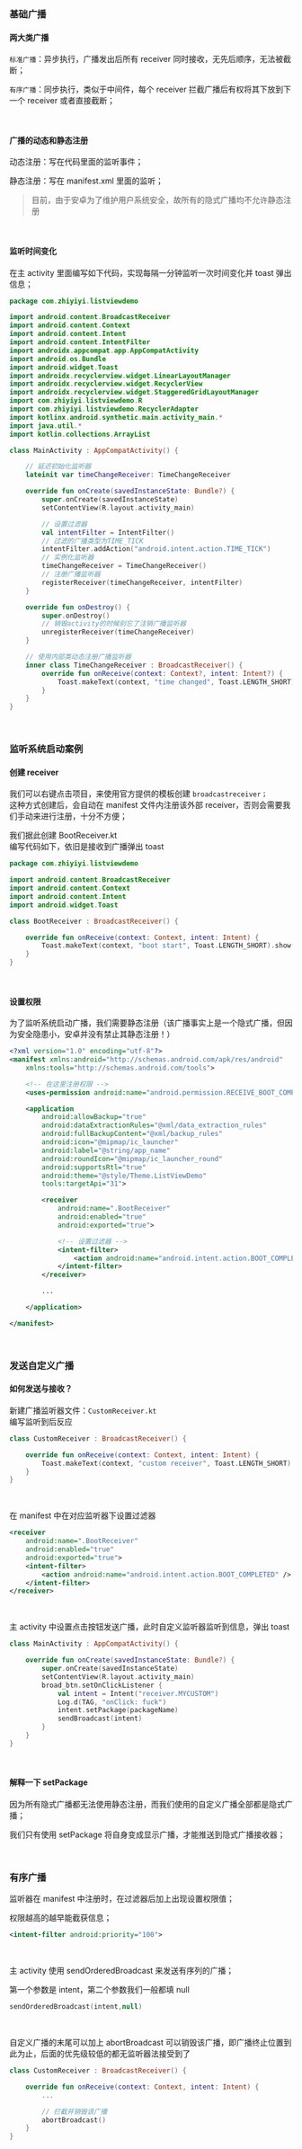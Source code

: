 ### 基础广播

#### 两大类广播

`标准广播`：异步执行，广播发出后所有 receiver 同时接收，无先后顺序，无法被截断；

`有序广播`：同步执行，类似于中间件，每个 receiver 拦截广播后有权将其下放到下一个 receiver 或者直接截断；

<br>

#### 广播的动态和静态注册

动态注册：写在代码里面的监听事件；

静态注册：写在 manifest.xml 里面的监听；

> 目前，由于安卓为了维护用户系统安全，故所有的隐式广播均不允许静态注册

<br>

#### 监听时间变化

在主 activity 里面编写如下代码，实现每隔一分钟监听一次时间变化并 toast 弹出信息；

```kotlin
package com.zhiyiyi.listviewdemo

import android.content.BroadcastReceiver
import android.content.Context
import android.content.Intent
import android.content.IntentFilter
import androidx.appcompat.app.AppCompatActivity
import android.os.Bundle
import android.widget.Toast
import androidx.recyclerview.widget.LinearLayoutManager
import androidx.recyclerview.widget.RecyclerView
import androidx.recyclerview.widget.StaggeredGridLayoutManager
import com.zhiyiyi.listviewdemo.R
import com.zhiyiyi.listviewdemo.RecyclerAdapter
import kotlinx.android.synthetic.main.activity_main.*
import java.util.*
import kotlin.collections.ArrayList

class MainActivity : AppCompatActivity() {

    // 延迟初始化监听器
    lateinit var timeChangeReceiver: TimeChangeReceiver

    override fun onCreate(savedInstanceState: Bundle?) {
        super.onCreate(savedInstanceState)
        setContentView(R.layout.activity_main)

        // 设置过滤器
        val intentFilter = IntentFilter()
        // 过滤的广播类型为TIME_TICK
        intentFilter.addAction("android.intent.action.TIME_TICK")
        // 实例化监听器
        timeChangeReceiver = TimeChangeReceiver()
        // 注册广播监听器
        registerReceiver(timeChangeReceiver, intentFilter)
    }

    override fun onDestroy() {
        super.onDestroy()
        // 销毁activity的时候别忘了注销广播监听器
        unregisterReceiver(timeChangeReceiver)
    }

    // 使用内部类动态注册广播监听器
    inner class TimeChangeReceiver : BroadcastReceiver() {
        override fun onReceive(context: Context?, intent: Intent?) {
            Toast.makeText(context, "time changed", Toast.LENGTH_SHORT).show()
        }
    }
}
```

<br>

### 监听系统启动案例

#### 创建 receiver

我们可以右键点击项目，来使用官方提供的模板创建 `broadcastreceiver；`  
这种方式创建后，会自动在 manifest 文件内注册该外部 receiver，否则会需要我们手动来进行注册，十分不方便；

我们据此创建 BootReceiver.kt  
编写代码如下，依旧是接收到广播弹出 toast

```kotlin
package com.zhiyiyi.listviewdemo

import android.content.BroadcastReceiver
import android.content.Context
import android.content.Intent
import android.widget.Toast

class BootReceiver : BroadcastReceiver() {

    override fun onReceive(context: Context, intent: Intent) {
        Toast.makeText(context, "boot start", Toast.LENGTH_SHORT).show()
    }
}
```

<br>

#### 设置权限

为了监听系统启动广播，我们需要静态注册（该广播事实上是一个隐式广播，但因为安全隐患小，安卓并没有禁止其静态注册！）

```xml
<?xml version="1.0" encoding="utf-8"?>
<manifest xmlns:android="http://schemas.android.com/apk/res/android"
    xmlns:tools="http://schemas.android.com/tools">

    <!-- 在这里注册权限 -->
    <uses-permission android:name="android.permission.RECEIVE_BOOT_COMPLETED"/>

    <application
        android:allowBackup="true"
        android:dataExtractionRules="@xml/data_extraction_rules"
        android:fullBackupContent="@xml/backup_rules"
        android:icon="@mipmap/ic_launcher"
        android:label="@string/app_name"
        android:roundIcon="@mipmap/ic_launcher_round"
        android:supportsRtl="true"
        android:theme="@style/Theme.ListViewDemo"
        tools:targetApi="31">

        <receiver
            android:name=".BootReceiver"
            android:enabled="true"
            android:exported="true">

            <!-- 设置过滤器 -->
            <intent-filter>
                <action android:name="android.intent.action.BOOT_COMPLETED"/>
            </intent-filter>
        </receiver>

        ...

    </application>

</manifest>
```

<br>

### 发送自定义广播

#### 如何发送与接收？

新建广播监听器文件：`CustomReceiver.kt`  
编写监听到后反应

```kotlin
class CustomReceiver : BroadcastReceiver() {

    override fun onReceive(context: Context, intent: Intent) {
        Toast.makeText(context, "custom receiver", Toast.LENGTH_SHORT).show()
    }
}
```

<br>

在 manifest 中在对应监听器下设置过滤器

```xml
<receiver
    android:name=".BootReceiver"
    android:enabled="true"
    android:exported="true">
    <intent-filter>
        <action android:name="android.intent.action.BOOT_COMPLETED" />
    </intent-filter>
</receiver>
```

<br>

主 activity 中设置点击按钮发送广播，此时自定义监听器监听到信息，弹出 toast

```kotlin
class MainActivity : AppCompatActivity() {

    override fun onCreate(savedInstanceState: Bundle?) {
        super.onCreate(savedInstanceState)
        setContentView(R.layout.activity_main)
        broad_btn.setOnClickListener {
            val intent = Intent("receiver.MYCUSTOM")
            Log.d(TAG, "onClick: fuck")
            intent.setPackage(packageName)
            sendBroadcast(intent)
        }
    }
}
```

<br>

#### 解释一下 setPackage

因为所有隐式广播都无法使用静态注册，而我们使用的自定义广播全部都是隐式广播；

我们只有使用 setPackage 将自身变成显示广播，才能推送到隐式广播接收器；

<br>

### 有序广播

监听器在 manifest 中注册时，在过滤器后加上出现设置权限值；

权限越高的越早能截获信息；

```xml
<intent-filter android:priority="100">
```

<br>

主 activity 使用 sendOrderedBroadcast 来发送有序列的广播；

第一个参数是 intent，第二个参数我们一般都填 null

```kotlin
sendOrderedBroadcast(intent,null)
```

<br>

自定义广播的末尾可以加上 abortBroadcast 可以销毁该广播，即广播终止位置到此为止，后面的优先级较低的都无监听器法接受到了

```kotlin
class CustomReceiver : BroadcastReceiver() {

    override fun onReceive(context: Context, intent: Intent) {
        ...

        // 拦截并销毁该广播
        abortBroadcast()
    }
}
```

<br>
